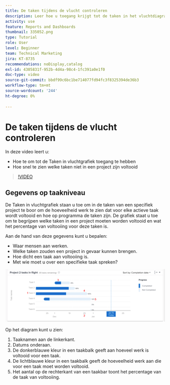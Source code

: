 ```yaml
---
title: De taken tijdens de vlucht controleren
description: Leer hoe u toegang krijgt tot de taken in het vluchtdiagram en hoe u snel kunt zien welke taken niet zijn voltooid in een project, allemaal in [!UICONTROL Enhanced analytics] .
activity: use
feature: Reports and Dashboards
thumbnail: 335052.png
type: Tutorial
role: User
level: Beginner
team: Technical Marketing
jira: KT-8735
recommendations: noDisplay,catalog
exl-id: 4305831f-952b-4d4a-98c4-1fc391a0e1f0
doc-type: video
source-git-commit: bbdf99c6bc1be714077fd94fc3f8325394de36b3
workflow-type: tm+mt
source-wordcount: '244'
ht-degree: 0%

---
```


# De taken tijdens de vlucht controleren

In deze video leert u:

* Hoe te om tot de Taken in vluchtgrafiek toegang te hebben
* Hoe snel te zien welke taken niet in een project zijn voltooid

>[!VIDEO](https://video.tv.adobe.com/v/3437006/?quality=12&learn=on&enablevpops=1&captions=dut)

## Gegevens op taakniveau

De Taken in vluchtgrafiek staan u toe om in de taken van een specifiek project te boor om de hoeveelheid werk te zien dat voor elke actieve taak wordt voltooid en hoe op programma de taken zijn. De grafiek staat u toe om te begrijpen welke taken in een project moeten worden voltooid en wat het percentage van voltooiing voor deze taken is.

Aan de hand van deze gegevens kunt u bepalen:

* Waar mensen aan werken.
* Welke taken zouden een project in gevaar kunnen brengen.
* Hoe dicht een taak aan voltooiing is.
* Met wie moet u over een specifieke taak spreken?

![&#x200B; een beeld dat een taken in vluchtgrafiek met aantallen op gebieden toont die in de kogels hieronder worden beschreven &#x200B;](assets/section-2-11.png)

Op het diagram kunt u zien:

1. Taaknamen aan de linkerkant.
1. Datums onderaan.
1. De donkerblauwe kleur in een taakbalk geeft aan hoeveel werk is voltooid voor een taak.
1. De lichtblauwe kleur in een taakbalk geeft de hoeveelheid werk aan die voor een taak moet worden voltooid.
1. Het aantal op de rechterkant van een taakbar toont het percentage van de taak van voltooiing.
